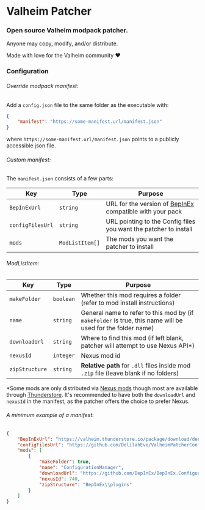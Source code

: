 ﻿Valheim Patcher
===
### Open source Valheim modpack patcher.

Anyone may copy, modify, and/or distribute.

Made with love for the Valheim community ♥

### Configuration


###### Override modpack manifest:
Add a `config.json` file to the same folder as the executable with:
```json
{
    "manifest": "https://some-manifest.url/manifest.json"
}
```
where `https://some-manifest.url/manifest.json` points to a publicly accessible 
json file.

###### Custom manifest:

The `manifest.json` consists of a few parts:

Key | Type | Purpose
--- | --- | ---
`BepInExUrl` | `string` | URL for the version of [BepInEx](https://valheim.thunderstore.io/package/denikson/BepInExPack_Valheim/) compatible with your pack
`configFilesUrl` | `string` | URL pointing to the Config files you want the patcher to install
`mods` | `ModListItem[]` | The mods you want the patcher to install

###### ModListItem:

Key | Type | Purpose
--- | --- | ---
`makeFolder` | `boolean` | Whether this mod requires a folder (refer to mod install instructions)
`name` | `string` | General name to refer to this mod by (if `makeFolder` is true, this name will be used for the folder name)
`downloadUrl` | `string` | Where to find this mod (if left blank, patcher will attempt to use Nexus API*)
`nexusId` | `integer` | Nexus mod id
`zipStructure` | `string` | __Relative path__ for `.dll` files inside mod `.zip` file (leave blank if no folders)

*Some mods are only distributed via [Nexus mods](https://www.nexusmods.com/) though most are available through [Thunderstore](https://valheim.thunderstore.io/). It's recommended to have both the `downloadUrl` and `nexusId` in the manifest, as the patcher offers the choice to prefer Nexus.

###### A minimum example of a manifest:
```json
{
    "BepInExUrl": "https://valheim.thunderstore.io/package/download/denikson/BepInExPack_Valheim/5.4.1000/",
    "configFilesUrl": "https://github.com/DelilahEve/ValheimPatcherConfig/raw/main/Darkheim/config/darkheim_config.zip",
    "mods": [
        {
            "makeFolder": true,
            "name": "ConfigurationManager",
            "downloadUrl": "https://github.com/BepInEx/BepInEx.ConfigurationManager/releases/download/v16.3/BepInEx.ConfigurationManager_v16.3.zip",
            "nexusId": 740,
            "zipStructure": "BepInEx\\plugins"
        }
    ]
}
```